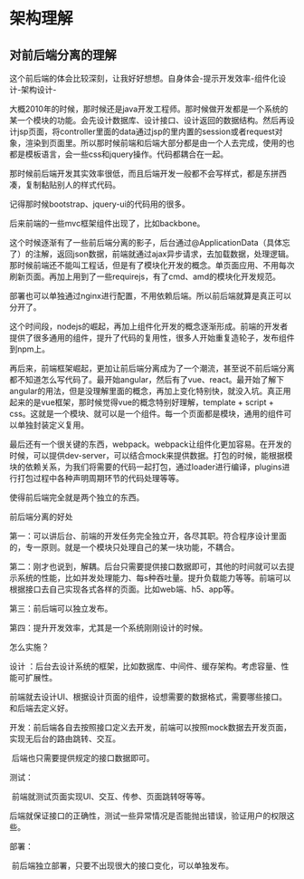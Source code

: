 # 架构理解

## 对前后端分离的理解

这个前后端的体会比较深刻，让我好好想想。自身体会-提示开发效率-组件化设计-架构设计-

大概2010年的时候，那时候还是java开发工程师。那时候做开发都是一个系统的某一个模块的功能。会先设计数据库、设计接口、设计返回的数据结构。然后再设计jsp页面，将controller里面的data通过jsp的里内置的session或者request对象，渲染到页面里。所以那时候前端和后端大部分都是由一个人去完成，使用的也都是模板语言，会一些css和jquery操作。代码都耦合在一起。

那时候前后端开发其实效率很低，而且后端开发一般都不会写样式，都是东拼西凑，复制黏贴别人的样式代码。

记得那时候bootstrap、jquery-ui的代码用的很多。

后来前端的一些mvc框架组件出现了，比如backbone。

这个时候逐渐有了一些前后端分离的影子，后台通过@ApplicationData（具体忘了）的注解，返回json数据，前端就通过ajax异步请求，去加载数据，处理逻辑。那时候前端还不能叫工程话，但是有了模块化开发的概念。单页面应用、不用每次刷新页面。再加上用到了一些requirejs，有了cmd、amd的模块化开发规范。

部署也可以单独通过nginx进行配置，不用依赖后端。所以前后端就算是真正可以分开了。

这个时间段，nodejs的崛起，再加上组件化开发的概念逐渐形成。前端的开发者提供了很多通用的组件，提升了代码的复用性，很多人开始重复造轮子，发布组件到npm上。

再后来，前端框架崛起，更加让前后端分离成为了一个潮流，甚至说不前后端分离都不知道怎么写代码了。最开始angular，然后有了vue、react。最开始了解下angular的用法，但是没理解里面的概念，再加上变化特别快，就没入坑。真正用起来的是vue框架，那时候觉得vue的概念特别好理解，template + script + css。这就是一个模块、就可以是一个组件。每一个页面都是模块，通用的组件可以单独封装定义复用。

最后还有一个很关键的东西，webpack。webpack让组件化更加容易。在开发的时候，可以提供dev-server，可以结合mock来提供数据。打包的时候，能根据模块的依赖关系，为我们将需要的代码一起打包，通过loader进行编译，plugins进行打包过程中各种声明周期环节的代码处理等等。

使得前后端完全就是两个独立的东西。



前后端分离的好处

第一：可以讲后台、前端的开发任务完全独立开，各尽其职。符合程序设计里面的，专一原则。就是一个模块只处理自己的某一块功能，不耦合。

第二：刚才也说到，解耦。后台只需要提供接口数据即可，其他的时间就可以去提示系统的性能，比如并发处理能力、每s种吞吐量。提升负载能力等等。前端可以根据接口去自己实现各式各样的页面。比如web端、h5、app等。

第三：前后端可以独立发布。

第四：提升开发效率，尤其是一个系统刚刚设计的时候。

怎么实施？

设计 ：后台去设计系统的框架，比如数据库、中间件、缓存架构。考虑容量、性能可扩展性。

​			前端就去设计UI、根据设计页面的组件，设想需要的数据格式，需要哪些接口。和后端去定义好。

开发：前后端各自去按照接口定义去开发，前端可以按照mock数据去开发页面，实现无后台的路由跳转、交互。

​		后端也只需要提供规定的接口数据即可。

测试：

​	前端就测试页面实现UI、交互、传参、页面跳转呀等等。

​	后端就保证接口的正确性，测试一些异常情况是否能抛出错误，验证用户的权限这些。

部署：

​	前后端独立部署，只要不出现很大的接口变化，可以单独发布。



